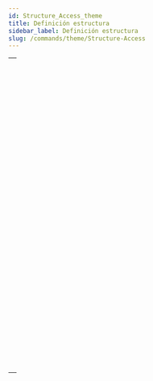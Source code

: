 ```yaml
---
id: Structure_Access_theme
title: Definición estructura
sidebar_label: Definición estructura
slug: /commands/theme/Structure-Access
---
```


|                                                                                                                           |
| ------------------------------------------------------------------------------------------------------------------------- |
| [<!-- INCLUDE #_command_.CREATE INDEX.Syntax -->](../../commands-legacy/create-index.md)<br/>                             |
| [<!-- INCLUDE #_command_.DELETE INDEX.Syntax -->](../../commands-legacy/delete-index.md)<br/>                             |
| [<!-- INCLUDE #_command_.EXPORT STRUCTURE.Syntax -->](../../commands-legacy/export-structure.md)<br/>                     |
| [<!-- INCLUDE #_command_.Field.Syntax -->](../../commands-legacy/field.md)<br/>                                           |
| [<!-- INCLUDE #_command_.Field name.Syntax -->](../../commands-legacy/field-name.md)<br/>                                 |
| [<!-- INCLUDE #_command_.Get external data path.Syntax -->](../../commands-legacy/get-external-data-path.md)<br/>         |
| [<!-- INCLUDE #_command_.GET FIELD ENTRY PROPERTIES.Syntax -->](../../commands-legacy/get-field-entry-properties.md)<br/> |
| [<!-- INCLUDE #_command_.GET FIELD PROPERTIES.Syntax -->](../../commands-legacy/get-field-properties.md)<br/>             |
| [<!-- INCLUDE #_command_.GET MISSING TABLE NAMES.Syntax -->](../../commands-legacy/get-missing-table-names.md)<br/>       |
| [<!-- INCLUDE #_command_.GET RELATION PROPERTIES.Syntax -->](../../commands-legacy/get-relation-properties.md)<br/>       |
| [<!-- INCLUDE #_command_.GET TABLE PROPERTIES.Syntax -->](../../commands-legacy/get-table-properties.md)<br/>             |
| [<!-- INCLUDE #_command_.IMPORT STRUCTURE.Syntax -->](../../commands-legacy/import-structure.md)<br/>                     |
| [<!-- INCLUDE #_command_.Is field number valid.Syntax -->](../../commands-legacy/is-field-number-valid.md)<br/>           |
| [<!-- INCLUDE #_command_.Is table number valid.Syntax -->](../../commands-legacy/is-table-number-valid.md)<br/>           |
| [<!-- INCLUDE #_command_.Last field number.Syntax -->](../../commands-legacy/last-field-number.md)<br/>                   |
| [<!-- INCLUDE #_command_.Last table number.Syntax -->](../../commands-legacy/last-table-number.md)<br/>                   |
| [<!-- INCLUDE #_command_.PAUSE INDEXES.Syntax -->](../../commands-legacy/pause-indexes.md)<br/>                           |
| [<!-- INCLUDE #_command_.REGENERATE MISSING TABLE.Syntax -->](../../commands-legacy/regenerate-missing-table.md)<br/>     |
| [<!-- INCLUDE #_command_.RELOAD EXTERNAL DATA.Syntax -->](../../commands-legacy/reload-external-data.md)<br/>             |
| [<!-- INCLUDE #_command_.RESUME INDEXES.Syntax -->](../../commands-legacy/resume-indexes.md)<br/>                         |
| [<!-- INCLUDE #_command_.SET EXTERNAL DATA PATH.Syntax -->](../../commands-legacy/set-external-data-path.md)<br/>         |
| [<!-- INCLUDE #_command_.SET INDEX.Syntax -->](../../commands-legacy/set-index.md)<br/>                                   |
| [<!-- INCLUDE #_command_.Table.Syntax -->](../../commands-legacy/table.md)<br/>                                           |
| [<!-- INCLUDE #_command_.Table name.Syntax -->](../../commands-legacy/table-name.md)<br/>                                 |
